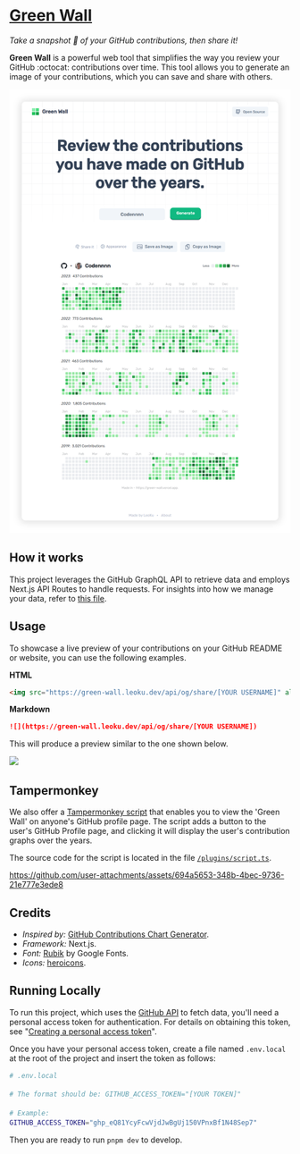 # [Green Wall](https://green-wall.leoku.dev/)

_Take a snapshot 📸 of your GitHub contributions, then share it!_

**Green Wall** is a powerful web tool that simplifies the way you review your GitHub :octocat: contributions over time. This tool allows you to generate an image of your contributions, which you can save and share with others.

<a href="https://green-wall.leoku.dev/">
  <picture>
    <source media="(prefers-color-scheme: )" srcset="./screenshot.png">
    <source media="(prefers-color-scheme: dark)" srcset="./screenshot-dark.png">
    <img alt="Green Wall Screenshot" src="./screenshot.png">
  </picture>
</a>

## How it works

This project leverages the GitHub GraphQL API to retrieve data and employs Next.js API Routes to handle requests. For insights into how we manage your data, refer to [this file](./src/pages/api/contribution/%5Busername%5D.ts).

## Usage

To showcase a live preview of your contributions on your GitHub README or website, you can use the following examples.

**HTML**

```html
<img src="https://green-wall.leoku.dev/api/og/share/[YOUR USERNAME]" alt="My contributions" />
```

**Markdown**

```markdown
![](https://green-wall.leoku.dev/api/og/share/[YOUR USERNAME])
```

This will produce a preview similar to the one shown below.

![](https://green-wall.leoku.dev/api/og/share/Codennnn)

## Tampermonkey

We also offer a [Tampermonkey script](https://greasyfork.org/en/scripts/492478-greenwall-view-all-contribution-graphs-in-github) that enables you to view the 'Green Wall' on anyone's GitHub profile page. The script adds a button to the user's GitHub Profile page, and clicking it will display the user's contribution graphs over the years.

The source code for the script is located in the file [`/plugins/script.ts`](./plugins/script.ts).

https://github.com/user-attachments/assets/694a5653-348b-4bec-9736-21e777e3ede8

## Credits

- _Inspired by:_ [GitHub Contributions Chart Generator](https://github.com/sallar/github-contributions-chart).
- _Framework:_ Next.js.
- _Font:_ [Rubik](https://fonts.google.com/specimen/Rubik) by Google Fonts.
- _Icons:_ [heroicons](https://heroicons.com).

## Running Locally

To run this project, which uses the [GitHub API](https://docs.github.com/en/graphql) to fetch data, you'll need a personal access token for authentication. For details on obtaining this token, see "[Creating a personal access token](https://docs.github.com/en/authentication/keeping-your-account-and-data-secure/creating-a-personal-access-token)".

Once you have your personal access token, create a file named `.env.local` at the root of the project and insert the token as follows:

```sh
# .env.local

# The format should be: GITHUB_ACCESS_TOKEN="[YOUR TOKEN]"

# Example:
GITHUB_ACCESS_TOKEN="ghp_eQ81YcyFcwVjdJwBgUj150VPnxBf1N48Sep7"
```

Then you are ready to run `pnpm dev` to develop.
